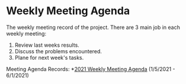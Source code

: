 # Weekly Meeting Agenda
The weekly meeting record of the project. 
There are 3 main job in each weekly meeting: 
1. Review last weeks results. 
2. Discuss the problems encountered.
3. Plane for next week's tasks.

Meeting Agenda Records:
*[2021 Weekly Meeting Agenda](https://github.com/camdeno/F16Capstone/blob/main/Meeting%20Agenda/Capstone%20Weekly%20Meeting%20Agenda.pdf) (1/5/2021 - 6/1/2021)
